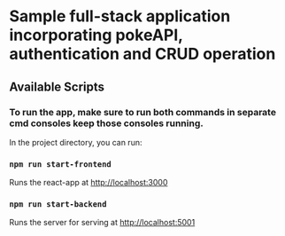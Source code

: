 # Sample full-stack application incorporating pokeAPI, authentication and CRUD operation

## Available Scripts

### To run the app, make sure to run both commands in separate cmd consoles keep those consoles running.

In the project directory, you can run:

### `npm run start-frontend`

Runs the react-app at [http://localhost:3000](http://localhost:3000)


### `npm run start-backend`

Runs the server for serving at [http://localhost:5001](http://localhost:5001)